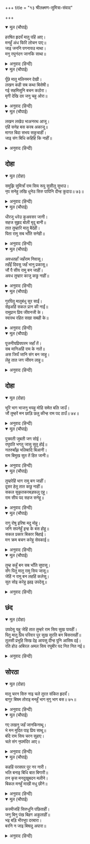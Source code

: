 +++
title = "१३ श्रीलक्ष्मण-सुमित्रा-संवाद"

+++


<details open><summary>मूल (चौपाई)</summary>

हरषित हृदयँ मातु पहिं आए।  
मनहुँ अंध फिरि लोचन पाए॥  
जाइ जननि पगनायउ माथा।  
मनु रघुनंदन जानकि साथा॥
</details>

<details><summary>अनुवाद (हिन्दी)</summary>

तो आनंदाने सुमित्रा मातेकडे गेला. आंधळ्याला जणू पुन्हा डोळे मिळाले. त्याने आईला नमस्कार केला. पण त्याचे मन मात्र सीतारामांच्या ठायी होते.॥ २॥
</details>

<details open><summary>मूल (चौपाई)</summary>

पूँछे मातु मलिनमन देखी।  
लखन कही सब कथा बिसेषी॥  
गई सहमिसुनि बचन कठोरा।  
मृगी देखि दव जनु चहु ओरा॥
</details>

<details><summary>अनुवाद (हिन्दी)</summary>

आईने उदासीनतेचे कारण विचारले, तेव्हा लक्ष्मणाने सर्व हकीगत सविस्तर सांगितली. सुमित्रा त्याचे ते कठोर बोलणे ऐकून घाबरून गेली. हरिणी ज्याप्रमाणे वनात सगळीकडे आग लागल्याचे पाहून घाबरते, तशी.॥ ३॥
</details>

<details open><summary>मूल (चौपाई)</summary>

लखन लखेउ भाअनरथ आजू।  
एहिं सनेह बस करब अकाजू॥  
मागत बिदा सभय सकुचाहीं।  
जाइ संग बिधि कहिहि कि नाहीं॥
</details>

<details><summary>अनुवाद (हिन्दी)</summary>

आता अनर्थ होणार, असे लक्ष्मणाला दिसले. त्याला वाटले की, माता आता प्रेमामुळे काम बिघडवून टाकील, म्हणून तो निरोप मागताना भीतीने संकोचत होता. मनात विचार येत होता की, ‘हे विधात्या, आई श्रीरामांसोबत जायला अनुमती देईल की नाही?’॥ ४॥
</details>

## दोहा


<details open><summary>मूल (दोहा)</summary>

समुझि सुमित्राँ राम सिय रूपु सुसीलु सुभाउ।  
नृप सनेहु लखि धुनेउ सिरु पापिनि दीन्ह कुदाउ॥ ७३॥
</details>

<details><summary>अनुवाद (हिन्दी)</summary>

सुमित्रेने श्रीरामाचे आणि सीतेचे सुंदर रूप, सुंदर शील आणि स्वभाव पाहून आणि त्यांच्यावरील महाराजांचे प्रेम पाहून डोके बडवून घेतले आणि म्हटले की, ‘पापिणी कैकेयीने दुष्ट डाव साधला.’॥ ७३॥
</details>

<details open><summary>मूल (चौपाई)</summary>

धीरजु धरेउ कुअवसर जानी।  
सहज सुहृद बोली मृदु बानी॥  
तात तुम्हारि मातु बैदेही।  
पिता रामु सब भाँति सनेही॥
</details>

<details><summary>अनुवाद (हिन्दी)</summary>

परंतु वेळ चांगली नाही, असे पाहून तिने मन घट्ट केले आणि स्वभावतःच हित चिंतणारी सुमित्रा कोमल वाणीने लक्ष्मणाला म्हणाली, ‘बाळा! जानकी तुझी माता आहे आणि सर्वप्रकारे स्नेह करणारे श्रीरामचंद्र तुझे पिता आहेत, असे समज.॥ १॥
</details>

<details open><summary>मूल (चौपाई)</summary>

अवधतहाँ जहँराम निवासू।  
तहँइँ दिवसु जहँ भानु प्रकासू॥  
जौं पै सीय रामु बन जाहीं।  
अवध तुम्हार काजु कछु नाहीं॥
</details>

<details><summary>अनुवाद (हिन्दी)</summary>

जिथे श्रीरामांचा निवास असेल, तेथेच अयोध्या आहे. जिथे सूर्यप्रकाश असतो, तिथे दिवस असतो. जर सीता-राम वनाला खरोखर जात असतील, तर अयोध्येमध्ये तुझे काही काम नाही.॥ २॥
</details>

<details open><summary>मूल (चौपाई)</summary>

गुरपितु मातुबंधु सुर साईं।  
सेइअहिं सकल प्रान की नाईं॥  
रामुप्रान प्रिय जीवनजी के।  
स्वारथ रहित सखा सबही के॥
</details>

<details><summary>अनुवाद (हिन्दी)</summary>

गुरू, पिता, माता, बंधू, देव आणि स्वामी या सर्वांची सेवा आपल्या प्राणांसारखी केली पाहिजे. शिवाय श्रीरामचंद्र तर प्राणांहूनही प्रिय आहेत, हृदयाचे जीवन आहेत आणि सर्वांचे निःस्वार्थ सखा आहेत.॥ ३॥
</details>

<details open><summary>मूल (चौपाई)</summary>

पूजनीयप्रियपरम जहाँ तें।  
सब मानिअहिं राम के नातें॥  
अस जियँ जानि संग बन जाहू।  
लेहु तात जग जीवन लाहू॥
</details>

<details><summary>अनुवाद (हिन्दी)</summary>

जगात जितके पूजनीय व परम प्रिय लोक आहेत, ते सर्व श्रीरामांच्या संबंधामुळेच पूज्य व प्रिय मानण्यास योग्य आहेत. हे लक्षात घेऊन मुला! त्यांच्याबरोबर वनात जा आणि जीवनामध्ये जगण्याचा लाभ मिळव.॥ ४॥
</details>

## दोहा


<details open><summary>मूल (दोहा)</summary>

भूरि भाग भाजनु भयहु मोहि समेत बलि जाउँ।  
जौं तुम्हरें मन छाड़ि छलु कीन्ह राम पद ठाउँ॥ ७४॥
</details>

<details><summary>अनुवाद (हिन्दी)</summary>

मी तुझ्यावरून जीव ओवाळून टाकते. हे पुत्रा, माझ्यासह तू मोठा भाग्याचा ठरलास. तुझ्या चित्ताने निष्कपटपणे श्रीरामांच्या चरणी स्थान मिळविले आहे.॥ ७४॥
</details>

<details open><summary>मूल (चौपाई)</summary>

पुत्रवती जुबती जग सोई।  
रघुपति भगतु जासु सुतु होई॥  
नतरुबाँझ भलिबादि बिआनी।  
राम बिमुख सुत तें हित जानी॥
</details>

<details><summary>अनुवाद (हिन्दी)</summary>

जगात तीच युवती खऱ्या अर्थी पुत्रवती होय, जिचा पुत्र श्रीरघुनाथांचा भक्त आहे. अन्यथा राम-विन्मुख पुत्रामुळे हित होईल, असे जिला वाटते त्यापेक्षा ती वांझ असणे चांगले. पशूप्रमाणे तिने पुत्राला प्रसवणे व्यर्थ होय.॥ १॥
</details>

<details open><summary>मूल (चौपाई)</summary>

तुम्हरेहिं भाग रामु बन जाहीं।  
दूसर हेतु तात कछु नाहीं॥  
सकल सुकृतकरबड़फलु एहू।  
राम सीय पद सहज सनेहू॥
</details>

<details><summary>अनुवाद (हिन्दी)</summary>

तुझ्या भाग्यामुळे श्रीराम वनात जात आहेत. बाळा! दुसरे कोणतेही कारण नाही. श्रीसीतारामांच्या चरणी मनापासून प्रेम असणे, हेच संपूर्ण पुण्याचे सर्वांत मोठे फळ होय.॥ २॥
</details>

<details open><summary>मूल (चौपाई)</summary>

रागु रोषु इरिषा मदु मोहू।  
जनि सपनेहुँ इन्ह के बस होहू॥  
सकल प्रकार बिकार बिहाई।  
मन क्रम बचन करेहु सेवकाई॥
</details>

<details><summary>अनुवाद (हिन्दी)</summary>

राग, द्वेष, ईर्ष्या, मद आणि मोह यांना स्वप्नातही बळी पडू नकोस.सर्व विकारांचा त्याग करून कायावाचामनाने श्रीसीतारामांची सेवा कर.॥ ३॥
</details>

<details open><summary>मूल (चौपाई)</summary>

तुम्ह कहुँ बन सब भाँति सुपासू।  
सँग पितु मातु रामु सिय जासू॥  
जेहिं न रामु बन लहहिं कलेसू।  
सुत सोइ करेहु इहइ उपदेसू॥
</details>

<details><summary>अनुवाद (हिन्दी)</summary>

वनामध्ये तुला सर्व प्रकारे सुख आहे. तुझ्याबरोबर श्रीसीतारामरूप माता-पिता आहेत. हे पुत्रा, ज्यामुळे श्रीरामचंद्रांना वनात असताना क्लेश होणार नाहीत, असेच प्रयत्न कर, हाच माझा उपदेश आहे.॥ ४॥
</details>

## छंद


<details open><summary>मूल (दोहा)</summary>

उपदेसु यहु जेहिं तात तुम्हरे राम सिय सुख पावहीं।  
पितु मातु प्रिय परिवार पुर सुख सुरति बन बिसरावहीं॥  
तुलसी प्रभुहि सिख देइ आयसु दीन्ह पुनि आसिष दई।  
रति होउ अबिरल अमल सिय रघुबीर पद नित नित नई॥
</details>

<details><summary>अनुवाद (हिन्दी)</summary>

मुला! तू, वनामध्ये श्रीसीतारामांची इतकी सेवा कर की, त्या सुखामुळे त्यांना पिता, माता, प्रिय परिवार आणि येथील सुखांचे विस्मरण होवो, हाच माझा उपदेश आहे.’ तुलसीदास म्हणतात की, सुमित्रेने अशा प्रकारे आपला प्रभू असलेल्या लक्ष्मणाला उपदेश करून वनास जाण्याची आज्ञा दिली. आणि आशीर्वाद दिला की, ‘श्रीसीता व श्रीरघुवीर यांच्या चरणी तुझे निर्मळ व प्रगाढ प्रेम नित्य वाढत राहो.’
</details>

## सोरठा


<details open><summary>मूल (दोहा)</summary>

मातु चरन सिरु नाइ चले तुरत संकित हृदयँ।  
बागुर बिषम तोराइ मनहुँ भाग मृगु भाग बस॥ ७५॥
</details>

<details><summary>अनुवाद (हिन्दी)</summary>

मातेच्या चरणी मस्तक ठेवून मनातून मात्र आता कुठलेही विघ्न न येवो, म्हणून भीत भीत लक्ष्मण तेथून असा निघाला की, ज्याप्रमाणे नशिबाने एखादे हरीण कठीण जाळे तोडून पळते.॥ ७५॥
</details>

<details open><summary>मूल (चौपाई)</summary>

गए लखनु जहँ जानकिनाथू।  
भे मन मुदित पाइ प्रिय साथू॥  
बंदि राम सिय चरन सुहाए।  
चले संग नृपमंदिर आए॥
</details>

<details><summary>अनुवाद (हिन्दी)</summary>

लक्ष्मण श्रीजानकीनाथांच्याकडे गेला आणि प्रिय व्यक्तींच्या सहवासामुळे मनातून प्रसन्न झाला. श्रीराम व सीता यांच्या चरणांना वंदन करून त्यांच्याबरोबरच निघून तो राजमहालात आला.॥ १॥
</details>

<details open><summary>मूल (चौपाई)</summary>

कहहिं परसपर पुर नर नारी।  
भलि बनाइ बिधि बात बिगारी॥  
तन कृस मनदुखुबदन मलीने।  
बिकल मनहुँ माखी मधु छीने॥
</details>

<details><summary>अनुवाद (हिन्दी)</summary>

नगरातील स्त्री-पुरुष परस्पर म्हणत होते की, ‘विधात्याने पार वाटोळे केले.’ त्यांचे शरीर दुर्बल, मन दुःखी व मुख उदास झाले होते. मध काढून घेतल्यावर मधमाश्या व्याकूळ होतात, तसे ते व्याकूळ झाले होते.॥ २॥
</details>

<details open><summary>मूल (चौपाई)</summary>

करमीजहिं सिरुधुनि पछिताहीं।  
जनु बिनु पंख बिहग अकुलाहीं॥  
भइ बड़ि भीरभूप दरबारा।  
बरनि न जाइ बिषादु अपारा॥
</details>

<details><summary>अनुवाद (हिन्दी)</summary>

सर्वजण हात चोळत होते आणि डोके बडवून घेत पश्चात्ताप करीत होते. राजद्वारावर मोठी गर्दी झाली होती. तेथे अपार विषाद पसरला होता. त्याचे वर्णन करणेच कठीण.॥ ३॥
</details>
